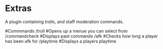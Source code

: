 # Extras
A plugin containing trolls, and staff moderation commands.

#Commmands
/troll <ign> #Opens up a menue you can select from
/commandcheck <ign> #Displays past commands
/afk <ign> #Checks how long a player has been afk for
/playtime <ign> #Displays a players playtime

